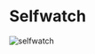 # Selfwatch

![selfwatch](https://user-images.githubusercontent.com/35596687/90716747-9e0a8100-e2e8-11ea-8729-50b7b86bf6a7.png)